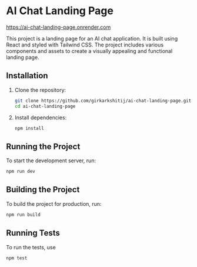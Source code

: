 # AI Chat Landing Page

https://ai-chat-landing-page.onrender.com

This project is a landing page for an AI chat application. It is built using React and styled with Tailwind CSS. The project includes various components and assets to create a visually appealing and functional landing page.

## Installation

1. Clone the repository:

   ```sh
   git clone https://github.com/girkarkshitij/ai-chat-landing-page.git
   cd ai-chat-landing-page
   ```

2. Install dependencies:
   ```sh
   npm install
   ```

## Running the Project

To start the development server, run:

```sh
npm run dev
```

## Building the Project

To build the project for production, run:

```sh
npm run build
```

## Running Tests

To run the tests, use

```sh
npm test
```
